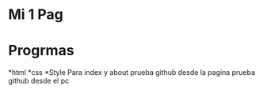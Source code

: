 # Mi 1 Pag
# Progrmas
  *html
  *css
  *Style Para index y about
prueba github desde la pagina
prueba github desde el pc 

  
